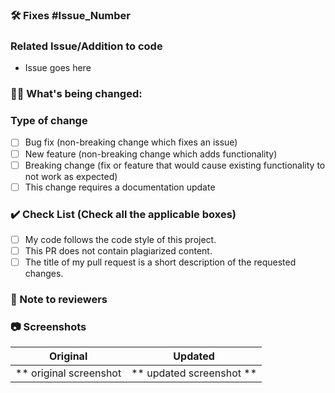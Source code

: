 ### 🛠️ Fixes #Issue_Number

<!-- Example: Fixes #31 -->

### Related Issue/Addition to code
- Issue goes here

### 👨‍💻 What's being changed:

<!-- List all the proposed changes in your PR. -->

### Type of change

<!-- Please delete options that are not relevant. -->

<!-- Follow the below conventions to check the box -->
<!--
To mark a box just add 'x' between the [] with any spaces.

[x] This is a marked box. ✅
[ x ] This is NOT marked box. ❌
-->

- [ ] Bug fix (non-breaking change which fixes an issue)
- [ ] New feature (non-breaking change which adds functionality)
- [ ] Breaking change (fix or feature that would cause existing functionality to not work as expected)
- [ ] This change requires a documentation update

### ✔️ Check List (Check all the applicable boxes) 

<!-- Mark all the applicable boxes -->

- [ ] My code follows the code style of this project.
- [ ] This PR does not contain plagiarized content.
- [ ] The title of my pull request is a short description of the requested changes.

### 📄 Note to reviewers
<!-- Fill in anything that you want to let the reviewers know about -->
<!-- If you don't have anything for the reviewers, please remove this section -->

### 📷 Screenshots

Original | Updated
:----------------------:|:-----------:
** original screenshot  | ** updated screenshot **
